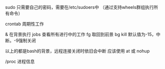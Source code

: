sudo 只需要自己的密码，需要在/etc/sudoers中
（通过支持wheels群组执行所有命令）

crontab 周期性工作

& 在背景执行
jobs 查看所有进行中的工作
fg 取回到前景
bg
kill 默认值为-15，中断。-9强制关闭

以上的都是bash的背景，远程连接关闭时依旧会中断
应该使用 at 或 nohup

/proc 进程信息